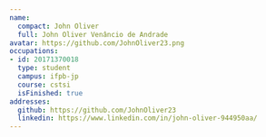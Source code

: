 ```yaml
---
name:
  compact: John Oliver
  full: John Oliver Venâncio de Andrade
avatar: https://github.com/JohnOliver23.png
occupations:
- id: 20171370018
  type: student
  campus: ifpb-jp
  course: cstsi
  isFinished: true
addresses:
  github: https://github.com/JohnOliver23
  linkedin: https://www.linkedin.com/in/john-oliver-944950aa/
---
```

